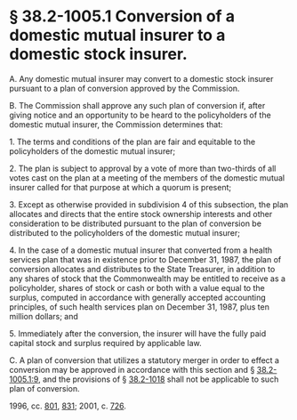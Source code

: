 # § 38.2-1005.1 Conversion of a domestic mutual insurer to a domestic stock insurer.

<p>A. Any domestic mutual insurer may convert to a domestic stock insurer pursuant to a plan of conversion approved by the Commission.</p><p>B. The Commission shall approve any such plan of conversion if, after giving notice and an opportunity to be heard to the policyholders of the domestic mutual insurer, the Commission determines that:</p><p>1. The terms and conditions of the plan are fair and equitable to the policyholders of the domestic mutual insurer;</p><p>2. The plan is subject to approval by a vote of more than two-thirds of all votes cast on the plan at a meeting of the members of the domestic mutual insurer called for that purpose at which a quorum is present;</p><p>3. Except as otherwise provided in subdivision 4 of this subsection, the plan allocates and directs that the entire stock ownership interests and other consideration to be distributed pursuant to the plan of conversion be distributed to the policyholders of the domestic mutual insurer;</p><p>4. In the case of a domestic mutual insurer that converted from a health services plan that was in existence prior to December 31, 1987, the plan of conversion allocates and distributes to the State Treasurer, in addition to any shares of stock that the Commonwealth may be entitled to receive as a policyholder, shares of stock or cash or both with a value equal to the surplus, computed in accordance with generally accepted accounting principles, of such health services plan on December 31, 1987, plus ten million dollars; and</p><p>5. Immediately after the conversion, the insurer will have the fully paid capital stock and surplus required by applicable law.</p><p>C. A plan of conversion that utilizes a statutory merger in order to effect a conversion may be approved in accordance with this section and § <a href='http://law.lis.virginia.gov/vacode/38.2-1005.1:9/'>38.2-1005.1:9</a>, and the provisions of § <a href='http://law.lis.virginia.gov/vacode/38.2-1018/'>38.2-1018</a> shall not be applicable to such plan of conversion.</p><p>1996, cc. <a href='http://lis.virginia.gov/cgi-bin/legp604.exe?961+ful+CHAP0801'>801</a>, <a href='http://lis.virginia.gov/cgi-bin/legp604.exe?961+ful+CHAP0831'>831</a>; 2001, c. <a href='http://lis.virginia.gov/cgi-bin/legp604.exe?011+ful+CHAP0726'>726</a>.</p>